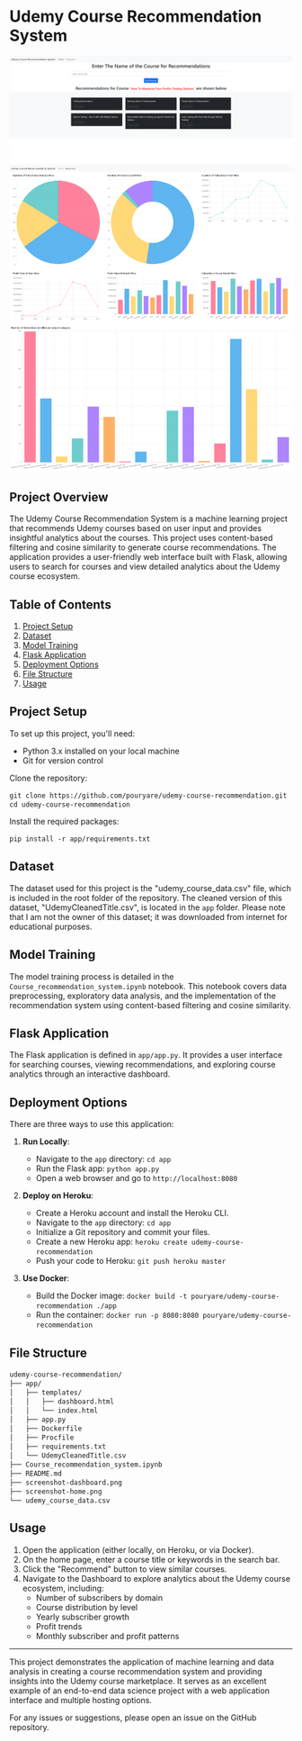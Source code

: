 # Udemy Course Recommendation System

![Home Screenshot](screenshot-home.png)
![Dashboard Screenshot](screenshot-dashboard.png)

## Project Overview

The Udemy Course Recommendation System is a machine learning project that recommends Udemy courses based on user input and provides insightful analytics about the courses. This project uses content-based filtering and cosine similarity to generate course recommendations. The application provides a user-friendly web interface built with Flask, allowing users to search for courses and view detailed analytics about the Udemy course ecosystem.

## Table of Contents

1. [Project Setup](#project-setup)
2. [Dataset](#dataset)
3. [Model Training](#model-training)
4. [Flask Application](#flask-application)
5. [Deployment Options](#deployment-options)
6. [File Structure](#file-structure)
7. [Usage](#usage)

## Project Setup

To set up this project, you'll need:

- Python 3.x installed on your local machine
- Git for version control

Clone the repository:

```
git clone https://github.com/pouryare/udemy-course-recommendation.git
cd udemy-course-recommendation
```

Install the required packages:

```
pip install -r app/requirements.txt
```

## Dataset

The dataset used for this project is the "udemy_course_data.csv" file, which is included in the root folder of the repository. The cleaned version of this dataset, "UdemyCleanedTitle.csv", is located in the `app` folder. Please note that I am not the owner of this dataset; it was downloaded from internet for educational purposes.

## Model Training

The model training process is detailed in the `Course_recommendation_system.ipynb` notebook. This notebook covers data preprocessing, exploratory data analysis, and the implementation of the recommendation system using content-based filtering and cosine similarity.

## Flask Application

The Flask application is defined in `app/app.py`. It provides a user interface for searching courses, viewing recommendations, and exploring course analytics through an interactive dashboard.

## Deployment Options

There are three ways to use this application:

1. **Run Locally**:
   - Navigate to the `app` directory: `cd app`
   - Run the Flask app: `python app.py`
   - Open a web browser and go to `http://localhost:8080`

2. **Deploy on Heroku**:
   - Create a Heroku account and install the Heroku CLI.
   - Navigate to the `app` directory: `cd app`
   - Initialize a Git repository and commit your files.
   - Create a new Heroku app: `heroku create udemy-course-recommendation`
   - Push your code to Heroku: `git push heroku master`

3. **Use Docker**:
   - Build the Docker image: `docker build -t pouryare/udemy-course-recommendation ./app`
   - Run the container: `docker run -p 8080:8080 pouryare/udemy-course-recommendation`

## File Structure

```
udemy-course-recommendation/
├── app/
│   ├── templates/
│   │   ├── dashboard.html
│   │   └── index.html
│   ├── app.py
│   ├── Dockerfile
│   ├── Procfile
│   ├── requirements.txt
│   └── UdemyCleanedTitle.csv
├── Course_recommendation_system.ipynb
├── README.md
├── screenshot-dashboard.png
├── screenshot-home.png
└── udemy_course_data.csv
```

## Usage

1. Open the application (either locally, on Heroku, or via Docker).
2. On the home page, enter a course title or keywords in the search bar.
3. Click the "Recommend" button to view similar courses.
4. Navigate to the Dashboard to explore analytics about the Udemy course ecosystem, including:
   - Number of subscribers by domain
   - Course distribution by level
   - Yearly subscriber growth
   - Profit trends
   - Monthly subscriber and profit patterns

---

This project demonstrates the application of machine learning and data analysis in creating a course recommendation system and providing insights into the Udemy course marketplace. It serves as an excellent example of an end-to-end data science project with a web application interface and multiple hosting options.

For any issues or suggestions, please open an issue on the GitHub repository.

